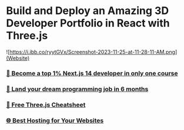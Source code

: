 # Build and Deploy an Amazing 3D Developer Portfolio in React with Three.js

![https://i.ibb.co/ryytGVx/Screenshot-2023-11-25-at-11-28-11-AM.png](Website)

### [🌟 Become a top 1% Next.js 14 developer in only one course](https://jsmastery.pro/next14)
### [🚀 Land your dream programming job in 6 months](https://jsmastery.pro/masterclass)
### [📙 Free Three.js Cheatsheet](https://resource.jsmastery.pro/threejs-cheatsheet)
### [🌐 Best Hosting for Your Websites](https://hostinger.com/javascript10)

